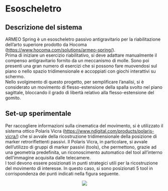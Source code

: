 # Esoscheletro

## Descrizione del sistema
ARMEO Spring è un esoscheletro passivo antigravitario per la riabilitazione dell’arto superiore prodotto da Hocoma (https://www.hocoma.com/solutions/armeo-spring/).</br>
Prima di iniziare un esercizio riabilitativo, si deve adattare manualmente il compenso antigravitario fornito da un meccanismo di molle. Sono poi presenti una gran numero di esercizi che si possono fare muovendosi sul piano o nello spazio tridimensionale e accoppiati con giochi interattivi su schermo.</br>
Nello svolgimento di questo progetto, per semplificare l’analisi, si è considerato un movimento di flesso-estensione della spalla svolto nel piano sagittale, bloccando il grado di libertà relativo alla flesso-estensione del gomito.

## Set-up sperimentale
Per raccogliere informazioni sulla cinematica del movimento, si è utilizzato il sistema ottico Polaris Vicra (https://www.ndigital.com/products/polaris-vicra/) che si avvale della ricostruzione tridimensionale della posizione di marker retroriflettenti passivi. Il Polaris Vicra, in particolare, si avvale dell’utilizzo di gruppi di marker passivi (tools), che permettono, grazie ad una geometria predefinita, un riconoscimento automatico del tool all’interno dell’immagine acquisita dalle telecamere.</br>
I tool devono essere posizionati in punti strategici utili per la ricostruzione del movimento di interesse. In questo caso, si sono posizionati 5 tool in corrispondenza dei punti indicati nella figura seguente.
<div align="center"><img src="./img/marker.jpg"/></div>
